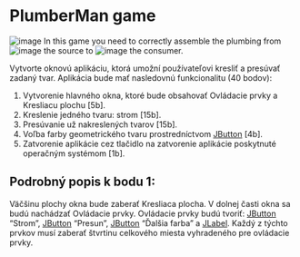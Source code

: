 # PlumberMan game
![image](./images/from.svg)
In this game you need to correctly assemble the plumbing from ![image](./images/from2.svg) the source to ![image](./images/to2.svg) the consumer.




Vytvorte oknovú aplikáciu, ktorá umožní používateľovi kresliť a presúvať zadaný tvar. Aplikácia bude mať nasledovnú funkcionalitu (40 bodov):

1. Vytvorenie hlavného okna, ktoré bude obsahovať Ovládacie prvky a Kresliacu plochu \[5b].
2. Kreslenie jedného tvaru: strom \[15b].
3. Presúvanie už nakreslených tvarov \[15b].
4. Voľba farby geometrického tvaru prostredníctvom [JButton](https://docs.oracle.com/en/java/javase/11/docs/api/java.desktop/javax/swing/JButton.html) \[4b].
5. Zatvorenie aplikácie cez tlačidlo na zatvorenie aplikácie poskytnuté operačným systémom \[1b].

## Podrobný popis k bodu 1:

Väčšinu plochy okna bude zaberať Kresliaca plocha. V dolnej časti okna sa budú nachádzať Ovládacie
prvky. Ovládacie prvky budú tvoriť: [JButton](https://docs.oracle.com/en/java/javase/11/docs/api/java.desktop/javax/swing/JButton.html) “Strom”, [JButton](https://docs.oracle.com/en/java/javase/11/docs/api/java.desktop/javax/swing/JButton.html) “Presun”, [JButton](https://docs.oracle.com/en/java/javase/11/docs/api/java.desktop/javax/swing/JButton.html) “Ďalšia farba” a [JLabel](https://docs.oracle.com/en/java/javase/11/docs/api/java.desktop/javax/swing/JLabel.html). Každý z týchto prvkov musí zaberať štvrtinu celkového miesta vyhradeného pre ovládacie prvky.

